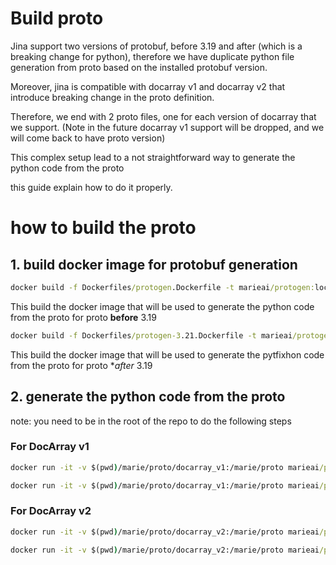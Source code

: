 # Build proto

Jina support two versions of protobuf, before 3.19 and after (which is a breaking change for python), therefore we have
duplicate python file generation from proto based on the installed protobuf version.

Moreover, jina is compatible with docarray v1 and docarray v2 that introduce breaking change in the proto definition.

Therefore, we end with 2 proto files, one for each version of docarray that we support. (Note in the future 
docarray v1 support will be dropped, and we will come back to have proto version)

This complex setup lead to a not straightforward way to generate the python code from the proto

this guide explain how to do it properly.

# how to build the proto

## 1. build docker image for protobuf generation


``` cmd
docker build -f Dockerfiles/protogen.Dockerfile -t marieai/protogen:local .
```

This build the docker image that will be used to generate the python code from the proto for proto **before** 3.19

``` cmd
docker build -f Dockerfiles/protogen-3.21.Dockerfile -t marieai/protogen-3.21:local .
```

This build the docker image that will be used to generate the pytfixhon code from the proto for proto **after* 3.19

## 2. generate the python code from the proto

note: you need to be in the root of the repo to do the following steps

### For DocArray v1

``` cmd
docker run -it -v $(pwd)/marie/proto/docarray_v1:/marie/proto marieai/protogen:local
```

``` cmd
docker run -it -v $(pwd)/marie/proto/docarray_v1:/marie/proto marieai/protogen-3.21:local
```

### For DocArray v2

``` cmd
docker run -it -v $(pwd)/marie/proto/docarray_v2:/marie/proto marieai/protogen:local
```

``` cmd
docker run -it -v $(pwd)/marie/proto/docarray_v2:/marie/proto marieai/protogen-3.21:local
```

